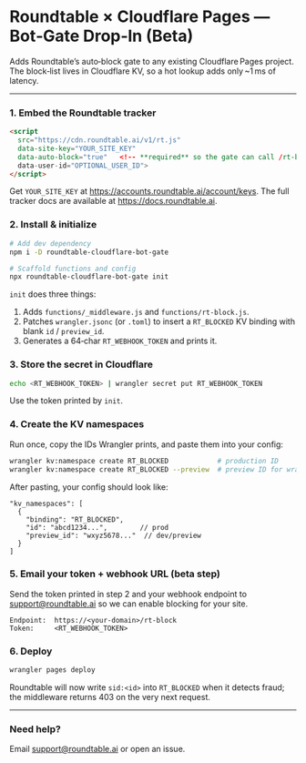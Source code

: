 # Roundtable × Cloudflare Pages — Bot‑Gate Drop‑In (Beta)

Adds Roundtable’s auto‑block gate to any existing Cloudflare Pages project. The block‑list lives in Cloudflare KV, so a hot lookup adds only ~1 ms of latency.

---

### 1. Embed the Roundtable tracker

```html
<script
  src="https://cdn.roundtable.ai/v1/rt.js"
  data-site-key="YOUR_SITE_KEY"
  data-auto-block="true"   <!-- **required** so the gate can call /rt-block -->
  data-user-id="OPTIONAL_USER_ID">
</script>
```
Get `YOUR_SITE_KEY` at <https://accounts.roundtable.ai/account/keys>. The full tracker docs are available at <https://docs.roundtable.ai>.

### 2. Install & initialize

```bash
# Add dev dependency
npm i -D roundtable-cloudflare-bot-gate

# Scaffold functions and config
npx roundtable-cloudflare-bot-gate init
```
`init` does three things:
1. Adds `functions/_middleware.js` and `functions/rt-block.js`.
2. Patches `wrangler.jsonc` (or `.toml`) to insert a `RT_BLOCKED` KV binding with blank `id` / `preview_id`.
3. Generates a 64‑char `RT_WEBHOOK_TOKEN` and prints it.

### 3. Store the secret in Cloudflare

```bash
echo <RT_WEBHOOK_TOKEN> | wrangler secret put RT_WEBHOOK_TOKEN
```

Use the token printed by `init`.

### 4. Create the KV namespaces

Run once, copy the IDs Wrangler prints, and paste them into your config:

```bash
wrangler kv:namespace create RT_BLOCKED            # production ID
wrangler kv:namespace create RT_BLOCKED --preview  # preview ID for wrangler pages dev
```
After pasting, your config should look like:

```jsonc
"kv_namespaces": [
  {
    "binding": "RT_BLOCKED",
    "id": "abcd1234...",        // prod
    "preview_id": "wxyz5678..."  // dev/preview
  }
]
```

### 5. Email your token + webhook URL (beta step)

Send the token printed in step 2 and your webhook endpoint to <support@roundtable.ai> so we can enable blocking for your site.

```
Endpoint:  https://<your‑domain>/rt-block
Token:     <RT_WEBHOOK_TOKEN>
```

### 6. Deploy

```bash
wrangler pages deploy
```
Roundtable will now write `sid:<id>` into `RT_BLOCKED` when it detects fraud; the middleware returns 403 on the very next request.

---

### Need help?

Email <support@roundtable.ai> or open an issue.